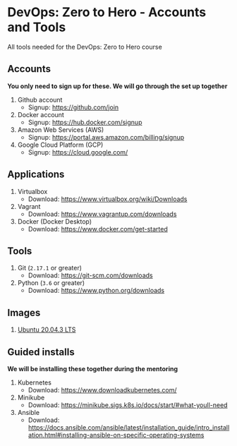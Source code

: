 # DevOps: Zero to Hero - Accounts and Tools
All tools needed for the DevOps: Zero to Hero course


## Accounts
**You only need to sign up for these. We will go through the set up together**
1. Github account
   * Signup: https://github.com/join
1. Docker account
   * Signup: https://hub.docker.com/signup
1. Amazon Web Services (AWS)
   * Signup: https://portal.aws.amazon.com/billing/signup
1. Google Cloud Platform (GCP)
   * Signup: https://cloud.google.com/

## Applications
1. Virtualbox
   * Download: https://www.virtualbox.org/wiki/Downloads
1. Vagrant  
   * Download: https://www.vagrantup.com/downloads
1. Docker (Docker Desktop)
   * Download: https://www.docker.com/get-started

## Tools
1. Git (`2.17.1` or greater)
   * Download: https://git-scm.com/downloads
1. Python (`3.6` or greater)
   * Download: https://www.python.org/downloads

## Images
1. [Ubuntu 20.04.3 LTS](https://ubuntu.com/download/desktop/thank-you?version=20.04.3&architecture=amd64)

## Guided installs
**We will be installing these together during the mentoring**
1. Kubernetes
   * Download: https://www.downloadkubernetes.com/
1. Minikube
   * Download: https://minikube.sigs.k8s.io/docs/start/#what-youll-need
1. Ansible
   * Download: https://docs.ansible.com/ansible/latest/installation_guide/intro_installation.html#installing-ansible-on-specific-operating-systems
